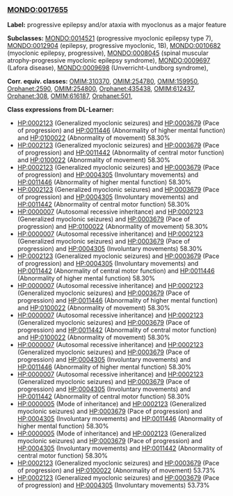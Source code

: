 
### [MONDO:0017655](http://purl.obolibrary.org/obo/MONDO_0017655)
**Label:** progressive epilepsy and/or ataxia with myoclonus as a major feature

**Subclasses:** [MONDO:0014521](http://purl.obolibrary.org/obo/MONDO_0014521) (progressive myoclonic epilepsy type 7), [MONDO:0012904](http://purl.obolibrary.org/obo/MONDO_0012904) (epilepsy, progressive myoclonic, 1B), [MONDO:0010682](http://purl.obolibrary.org/obo/MONDO_0010682) (myoclonic epilepsy, progressive), [MONDO:0008045](http://purl.obolibrary.org/obo/MONDO_0008045) (spinal muscular atrophy-progressive myoclonic epilepsy syndrome), [MONDO:0009697](http://purl.obolibrary.org/obo/MONDO_0009697) (Lafora disease), [MONDO:0009698](http://purl.obolibrary.org/obo/MONDO_0009698) (Unverricht-Lundborg syndrome), 

**Corr. equiv. classes:** [OMIM:310370](http://purl.obolibrary.org/obo/OMIM_310370), [OMIM:254780](http://purl.obolibrary.org/obo/OMIM_254780), [OMIM:159950](http://purl.obolibrary.org/obo/OMIM_159950), [Orphanet:2590](http://www.orpha.net/ORDO/Orphanet_2590), [OMIM:254800](http://purl.obolibrary.org/obo/OMIM_254800), [Orphanet:435438](http://www.orpha.net/ORDO/Orphanet_435438), [OMIM:612437](http://purl.obolibrary.org/obo/OMIM_612437), [Orphanet:308](http://www.orpha.net/ORDO/Orphanet_308), [OMIM:616187](http://purl.obolibrary.org/obo/OMIM_616187), [Orphanet:501](http://www.orpha.net/ORDO/Orphanet_501), 

**Class expressions from DL-Learner:**

- [HP:0002123](http://purl.obolibrary.org/obo/HP_0002123) (Generalized myoclonic seizures) and [HP:0003679](http://purl.obolibrary.org/obo/HP_0003679) (Pace of progression) and [HP:0011446](http://purl.obolibrary.org/obo/HP_0011446) (Abnormality of higher mental function) and [HP:0100022](http://purl.obolibrary.org/obo/HP_0100022) (Abnormality of movement) 58.30%
- [HP:0002123](http://purl.obolibrary.org/obo/HP_0002123) (Generalized myoclonic seizures) and [HP:0003679](http://purl.obolibrary.org/obo/HP_0003679) (Pace of progression) and [HP:0011442](http://purl.obolibrary.org/obo/HP_0011442) (Abnormality of central motor function) and [HP:0100022](http://purl.obolibrary.org/obo/HP_0100022) (Abnormality of movement) 58.30%
- [HP:0002123](http://purl.obolibrary.org/obo/HP_0002123) (Generalized myoclonic seizures) and [HP:0003679](http://purl.obolibrary.org/obo/HP_0003679) (Pace of progression) and [HP:0004305](http://purl.obolibrary.org/obo/HP_0004305) (Involuntary movements) and [HP:0011446](http://purl.obolibrary.org/obo/HP_0011446) (Abnormality of higher mental function) 58.30%
- [HP:0002123](http://purl.obolibrary.org/obo/HP_0002123) (Generalized myoclonic seizures) and [HP:0003679](http://purl.obolibrary.org/obo/HP_0003679) (Pace of progression) and [HP:0004305](http://purl.obolibrary.org/obo/HP_0004305) (Involuntary movements) and [HP:0011442](http://purl.obolibrary.org/obo/HP_0011442) (Abnormality of central motor function) 58.30%
- [HP:0000007](http://purl.obolibrary.org/obo/HP_0000007) (Autosomal recessive inheritance) and [HP:0002123](http://purl.obolibrary.org/obo/HP_0002123) (Generalized myoclonic seizures) and [HP:0003679](http://purl.obolibrary.org/obo/HP_0003679) (Pace of progression) and [HP:0100022](http://purl.obolibrary.org/obo/HP_0100022) (Abnormality of movement) 58.30%
- [HP:0000007](http://purl.obolibrary.org/obo/HP_0000007) (Autosomal recessive inheritance) and [HP:0002123](http://purl.obolibrary.org/obo/HP_0002123) (Generalized myoclonic seizures) and [HP:0003679](http://purl.obolibrary.org/obo/HP_0003679) (Pace of progression) and [HP:0004305](http://purl.obolibrary.org/obo/HP_0004305) (Involuntary movements) 58.30%
- [HP:0002123](http://purl.obolibrary.org/obo/HP_0002123) (Generalized myoclonic seizures) and [HP:0003679](http://purl.obolibrary.org/obo/HP_0003679) (Pace of progression) and [HP:0004305](http://purl.obolibrary.org/obo/HP_0004305) (Involuntary movements) and [HP:0011442](http://purl.obolibrary.org/obo/HP_0011442) (Abnormality of central motor function) and [HP:0011446](http://purl.obolibrary.org/obo/HP_0011446) (Abnormality of higher mental function) 58.30%
- [HP:0000007](http://purl.obolibrary.org/obo/HP_0000007) (Autosomal recessive inheritance) and [HP:0002123](http://purl.obolibrary.org/obo/HP_0002123) (Generalized myoclonic seizures) and [HP:0003679](http://purl.obolibrary.org/obo/HP_0003679) (Pace of progression) and [HP:0011446](http://purl.obolibrary.org/obo/HP_0011446) (Abnormality of higher mental function) and [HP:0100022](http://purl.obolibrary.org/obo/HP_0100022) (Abnormality of movement) 58.30%
- [HP:0000007](http://purl.obolibrary.org/obo/HP_0000007) (Autosomal recessive inheritance) and [HP:0002123](http://purl.obolibrary.org/obo/HP_0002123) (Generalized myoclonic seizures) and [HP:0003679](http://purl.obolibrary.org/obo/HP_0003679) (Pace of progression) and [HP:0011442](http://purl.obolibrary.org/obo/HP_0011442) (Abnormality of central motor function) and [HP:0100022](http://purl.obolibrary.org/obo/HP_0100022) (Abnormality of movement) 58.30%
- [HP:0000007](http://purl.obolibrary.org/obo/HP_0000007) (Autosomal recessive inheritance) and [HP:0002123](http://purl.obolibrary.org/obo/HP_0002123) (Generalized myoclonic seizures) and [HP:0003679](http://purl.obolibrary.org/obo/HP_0003679) (Pace of progression) and [HP:0004305](http://purl.obolibrary.org/obo/HP_0004305) (Involuntary movements) and [HP:0011446](http://purl.obolibrary.org/obo/HP_0011446) (Abnormality of higher mental function) 58.30%
- [HP:0000007](http://purl.obolibrary.org/obo/HP_0000007) (Autosomal recessive inheritance) and [HP:0002123](http://purl.obolibrary.org/obo/HP_0002123) (Generalized myoclonic seizures) and [HP:0003679](http://purl.obolibrary.org/obo/HP_0003679) (Pace of progression) and [HP:0004305](http://purl.obolibrary.org/obo/HP_0004305) (Involuntary movements) and [HP:0011442](http://purl.obolibrary.org/obo/HP_0011442) (Abnormality of central motor function) 58.30%
- [HP:0000005](http://purl.obolibrary.org/obo/HP_0000005) (Mode of inheritance) and [HP:0002123](http://purl.obolibrary.org/obo/HP_0002123) (Generalized myoclonic seizures) and [HP:0003679](http://purl.obolibrary.org/obo/HP_0003679) (Pace of progression) and [HP:0004305](http://purl.obolibrary.org/obo/HP_0004305) (Involuntary movements) and [HP:0011446](http://purl.obolibrary.org/obo/HP_0011446) (Abnormality of higher mental function) 58.30%
- [HP:0000005](http://purl.obolibrary.org/obo/HP_0000005) (Mode of inheritance) and [HP:0002123](http://purl.obolibrary.org/obo/HP_0002123) (Generalized myoclonic seizures) and [HP:0003679](http://purl.obolibrary.org/obo/HP_0003679) (Pace of progression) and [HP:0004305](http://purl.obolibrary.org/obo/HP_0004305) (Involuntary movements) and [HP:0011442](http://purl.obolibrary.org/obo/HP_0011442) (Abnormality of central motor function) 58.30%
- [HP:0002123](http://purl.obolibrary.org/obo/HP_0002123) (Generalized myoclonic seizures) and [HP:0003679](http://purl.obolibrary.org/obo/HP_0003679) (Pace of progression) and [HP:0100022](http://purl.obolibrary.org/obo/HP_0100022) (Abnormality of movement) 53.73%
- [HP:0002123](http://purl.obolibrary.org/obo/HP_0002123) (Generalized myoclonic seizures) and [HP:0003679](http://purl.obolibrary.org/obo/HP_0003679) (Pace of progression) and [HP:0004305](http://purl.obolibrary.org/obo/HP_0004305) (Involuntary movements) 53.73%


